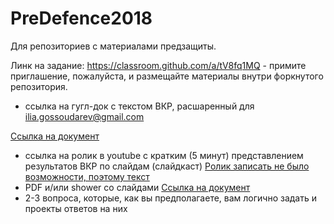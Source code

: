 # PreDefence2018
Для репозиториев с материалами предзащиты.

Линк на задание: https://classroom.github.com/a/tV8fq1MQ - примите приглашение, пожалуйста, и размещайте материалы внутри форкнутого репозитория.

* ссылка на гугл-док c текстом ВКР, расшаренный для ilia.gossoudarev@gmail.com

[Ссылка на документ](https://docs.google.com/document/d/1TAhKUVOxCuZzkOARUawvVgjM8arRprWQ5Mc_mwjxeJQ/edit#heading=h.gjdgxs)

* ccылка на ролик в youtube с кратким (5 минут) представлением результатов ВКР по слайдам (слайдкаст)
[Ролик записать не было возможности, поэтому текст](https://docs.google.com/document/d/1afi0VVih3MK8_hSIubhSuQoDnW9tJ5Cg8WfVFVLT044/edit)
* PDF и/или shower со слайдами
[Ссылка на документ](https://docs.google.com/presentation/d/1Uo_WOHDWAxuZYzu86ZEurarhCRuY1dPEdtAK2fPAiCI/edit#slide=id.p6)
* 2-3 вопроса, которые, как вы предполагаете, вам логично задать и проекты ответов на них
